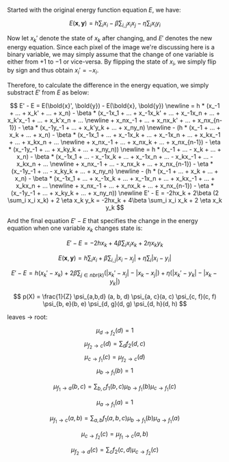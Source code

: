 Started with the original energy function equation $E$, we have: 

$$ E(\mathbf{x}, \mathbf{y}) = h \sum_i x_i - \beta \sum_{i,j} x_i x_j - \eta \sum_i x_i y_i $$

  Now let $x_k'$ denote the state of $x_k$ after changing, and $E'$ denotes the new energy equation.
  Since each pixel of the image we're discussing here is a binary variable, we may simply assume that the change of one variable is either from $+1$ to $-1$ or vice-versa. By flipping the state of $x_i$, we simply flip by sign and thus obtain $x_i' = -x_i$.

  Therefore, to calculate the difference in the energy equation, we simply substract $E'$ from $E$ as below:

  $$
  E' - E =    E(\bold{x}', \bold{y}) -   E(\bold{x}, \bold{y})  
  \newline =  h * (x_-1 + ... + x_k' + ... + x_n) - \beta * (x_-1x_1 + ... + x_-1x_k' + ... + x_-1x_n + ... + x_k'x_-1 + ... + x_k'x_n + ... 
  \newline + x_nx_-1 + ... + x_nx_k' + ... + x_nx_{n-1}) - \eta * (x_-1y_-1 + ... + x_k'y_k + ... + x_ny_n)
  \newline - (h * (x_-1 + ... + x_k + ... + x_n) - \beta * (x_-1x_1 + ... + x_-1x_k + ... + x_-1x_n + ... + x_kx_-1 + ... + x_kx_n + ... 
  \newline + x_nx_-1 + ... + x_nx_k + ... + x_nx_{n-1}) - \eta * (x_-1y_-1 + ... + x_ky_k + ... + x_ny_n))
  \newline = h * (x_-1 + ... - x_k + ... + x_n) - \beta * (x_-1x_1 + ... - x_-1x_k + ... + x_-1x_n + ... - x_kx_-1 + ... - x_kx_n + ... 
  \newline + x_nx_-1 + ... - x_nx_k + ... + x_nx_{n-1}) - \eta * (x_-1y_-1 + ... - x_ky_k + ... + x_ny_n)
  \newline - (h * (x_-1 + ... + x_k + ... + x_n) - \beta * (x_-1x_1 + ... + x_-1x_k + ... + x_-1x_n + ... + x_kx_-1 + ... + x_kx_n + ... 
  \newline + x_nx_-1 + ... + x_nx_k + ... + x_nx_{n-1}) - \eta * (x_-1y_-1 + ... + x_ky_k + ... + x_ny_n))
  \newline E' - E = -2hx_k + 2\beta (2 \sum_i x_i x_k) + 2 \eta x_k y_k = -2hx_k + 4\beta \sum_i x_i x_k + 2 \eta x_k y_k
  $$

And the final equation $E' - E$ that specifies the change in the energy equation when one variable $x_k$ changes state is:

$$ E' - E = -2hx_k + 4\beta \sum_i x_i x_k + 2 \eta x_k y_k $$

$$ 
 E(\mathbf{x}, \mathbf{y}) = h \sum_i x_i + \beta \sum_{i, j} |x_i - x_j| + \eta \sum_i |x_i - y_i|
$$

$$
E' - E = h(x_k' - x_k) + 2 \beta \sum_{j \in nbr(k)} (|x_k' - x_j| - |x_k - x_j|) + \eta (|x_k' - y_k| - |x_k - y_k|)
$$

$$
p(X) = \frac{1}{Z} \psi_{a,b,d} (a, b, d) \psi_{a, c}(a, c) \psi_{c, f}(c, f) \psi_{b, e}(b, e) \psi_{d, g}(d, g) \psi_{d, h}(d, h)
$$


leaves $\rightarrow$ root:

$$
\mu_{d \rightarrow f_2}(d) = 1
$$
$$
\mu_{f_2 \rightarrow c}(d) = \sum_d f_2(d, c) 
$$
$$
\mu_{c \rightarrow f_1}(c) = \mu_{f_2 \rightarrow c}(d)
$$
$$
\mu_{b \rightarrow f_1}(b) = 1
$$

$$
\mu_{f_1 \rightarrow a}(b, c) = \sum_{b, c} f_1(b, c) \mu_{b \rightarrow f_1}(b) \mu_{c \rightarrow f_1}(c)
$$



$$
\mu_{a \rightarrow f_1}(a) = 1
$$

$$
\mu_{f_1 \rightarrow c}(a, b) = \sum_{a, b} f_1(a, b, c) \mu_{b \rightarrow f_1}(b) \mu_{a \rightarrow f_1}(a)
$$

$$
\mu_{c \rightarrow f_2}(c) = \mu_{f_1 \rightarrow c}(a, b)
$$

$$
\mu_{f_2 \rightarrow d}(c) = \sum_c f_2(c, d) \mu_{c \rightarrow f_2}(c)
$$